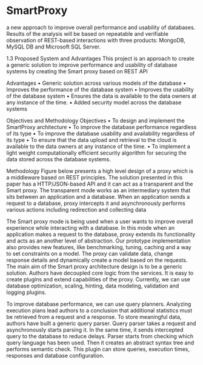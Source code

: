 # SmartProxy
a new approach to improve overall performance and usability of databases. Results of the analysis will be based on repeatable and verifiable observation of REST-based interactions with three products: MongoDB, MySQL DB and Microsoft SQL Server.

1.3 Proposed System and Advantages
This project is an approach to create a generic solution to improve performance and usability of database systems by creating the Smart proxy based on REST API

Advantages
•	Generic solution across various models of the database
•	Improves the performance of the database system
•	Improves the usability of the database system
•	Ensures the data is available to the data owners at any instance of the time.
•	Added security model across the database systems






Objectives and Methodology
Objectives
•	To design and implement the SmartProxy architecture
•	To improve the database performance regardless of its type
•	To improve the database usability and availability regardless of its type
•	To ensure that the data upload and retrieval to the cloud is available to the data owners at any instance of the time.
•	To implement a light weight computationally efficient security algorithm for securing the data stored across the database systems.

Methodology
Figure below presents a high level design of a proxy which is a middleware based on REST principles. The solution presented in this paper has a HTTP/JSON-based API and it can act as a transparent and the Smart proxy. The transparent mode works as an intermediary system that sits between an application and a database. When an application sends a request to a database, proxy intercepts it and asynchronously performs various actions including redirection and collecting data
 
The Smart proxy mode is being used when a user wants to improve overall experience while interacting with a database. In this mode when an application makes a request to the database, proxy extends its functionality and acts as an another level of abstraction. 
Our prototype implementation also provides new features, like benchmarking, tuning, caching and a way to set constraints on a model. The proxy can validate data, change response details and dynamically create a model based on the requests.
The main aim of the Smart proxy architecture design is to be a generic solution. Authors have decoupled core logic from the services. It is easy to create plugins and extend capabilities of the proxy. Currently, we can use database optimization, scaling, hinting, data modeling, validation and logging plugins.


To improve database performance, we can use query planners. Analyzing execution plans lead authors to a conclusion that additional statistics must be retrieved from a request and a response. To store meaningful data, authors have built a generic query parser. Query parser takes a request and asynchronously starts parsing it. In the same time, it sends intercepted query to the database to reduce delays. Parser starts from checking which query language has been used. Then it creates an abstract syntax tree and performs semantic check. This plugin can store queries, execution times, responses and database configuration.

